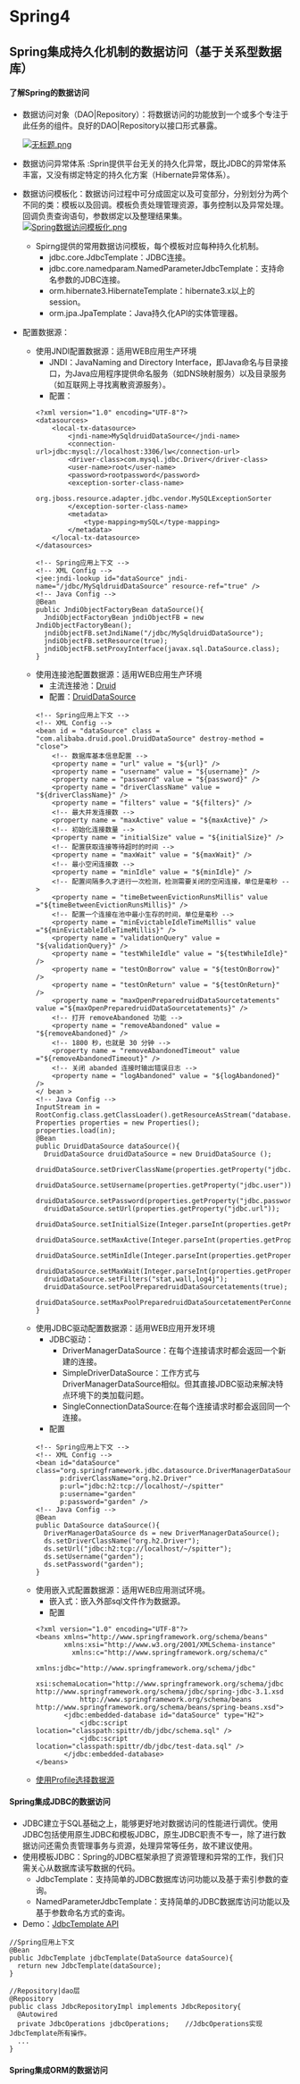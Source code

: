 # Spring4

## Spring集成持久化机制的数据访问（基于关系型数据库）

#### 了解Spring的数据访问

* 数据访问对象（DAO|Repository）：将数据访问的功能放到一个或多个专注于此任务的组件。良好的DAO|Repository以接口形式暴露。

  [![无标题.png](https://i.loli.net/2018/04/22/5adc646c7de8b.png)](https://i.loli.net/2018/04/22/5adc646c7de8b.png)

* 数据访问异常体系 :Sprin提供平台无关的持久化异常，既比JDBC的异常体系丰富，又没有绑定特定的持久化方案（Hibernate异常体系）。

* 数据访问模板化：数据访问过程中可分成固定以及可变部分，分别划分为两个不同的类：模板以及回调。模板负责处理管理资源，事务控制以及异常处理。回调负责查询语句，参数绑定以及整理结果集。
[![Spring数据访问模板化.png](https://i.loli.net/2018/04/24/5adef627125a8.png)](https://i.loli.net/2018/04/24/5adef627125a8.png)
  * Spirng提供的常用数据访问模板，每个模板对应每种持久化机制。
    * jdbc.core.JdbcTemplate：JDBC连接。
    * jdbc.core.namedparam.NamedParameterJdbcTemplate：支持命名参数的JDBC连接。
    * orm.hibernate3.HibernateTemplate：hibernate3.x以上的session。
    * orm.jpa.JpaTemplate：Java持久化API的实体管理器。

* 配置数据源：
  * 使用JNDI配置数据源：适用WEB应用生产环境
    * JNDI：JavaNaming and Directory Interface，即Java命名与目录接口，为Java应用程序提供命名服务（如DNS映射服务）以及目录服务（如互联网上寻找离散资源服务）。
    * 配置：
    ```
    <?xml version="1.0" encoding="UTF-8"?>
    <datasources>
        <local-tx-datasource>
            <jndi-name>MySqldruidDataSource</jndi-name>
            <connection-url>jdbc:mysql://localhost:3306/lw</connection-url>
            <driver-class>com.mysql.jdbc.Driver</driver-class>
            <user-name>root</user-name>
            <password>rootpassword</password>
            <exception-sorter-class-name>
                org.jboss.resource.adapter.jdbc.vendor.MySQLExceptionSorter
            </exception-sorter-class-name>
            <metadata>
                <type-mapping>mySQL</type-mapping>
            </metadata>
        </local-tx-datasource>
    </datasources>
    ```
    ```
    <!-- Spring应用上下文 -->
    <!-- XML Config -->
    <jee:jndi-lookup id="dataSource" jndi-name="/jdbc/MySqldruidDataSource" resource-ref="true" />
    <!-- Java Config -->
    @Bean
    public JndiObjectFactoryBean dataSource(){
      JndiObjectFactoryBean jndiObjectFB = new JndiObjectFactoryBean();
      jndiObjectFB.setJndiName("/jdbc/MySqldruidDataSource");
      jndiObjectFB.setResource(true);
      jndiObjectFB.setProxyInterface(javax.sql.DataSource.class);
    }
    ```
  * 使用连接池配置数据源：适用WEB应用生产环境
    * 主流连接池：[Druid](https://github.com/alibaba/druid)
    * 配置：[DruidDataSource](tool.oschina.net/uploads/apidocs/druid0.26/com/alibaba/druid/pool/DruidDataSource.html)
    ```
    <!-- Spring应用上下文 -->
    <!-- XML Config -->
    <bean id = "dataSource" class = "com.alibaba.druid.pool.DruidDataSource" destroy-method = "close">    
        <!-- 数据库基本信息配置 -->  
        <property name = "url" value = "${url}" />    
        <property name = "username" value = "${username}" />    
        <property name = "password" value = "${password}" />    
        <property name = "driverClassName" value = "${driverClassName}" />    
        <property name = "filters" value = "${filters}" />    
        <!-- 最大并发连接数 -->  
        <property name = "maxActive" value = "${maxActive}" />  
        <!-- 初始化连接数量 -->  
        <property name = "initialSize" value = "${initialSize}" />  
        <!-- 配置获取连接等待超时的时间 -->  
        <property name = "maxWait" value = "${maxWait}" />  
        <!-- 最小空闲连接数 -->  
        <property name = "minIdle" value = "${minIdle}" />    
        <!-- 配置间隔多久才进行一次检测，检测需要关闭的空闲连接，单位是毫秒 -->  
        <property name = "timeBetweenEvictionRunsMillis" value ="${timeBetweenEvictionRunsMillis}" />  
        <!-- 配置一个连接在池中最小生存的时间，单位是毫秒 -->  
        <property name = "minEvictableIdleTimeMillis" value ="${minEvictableIdleTimeMillis}" />    
        <property name = "validationQuery" value = "${validationQuery}" />    
        <property name = "testWhileIdle" value = "${testWhileIdle}" />    
        <property name = "testOnBorrow" value = "${testOnBorrow}" />    
        <property name = "testOnReturn" value = "${testOnReturn}" />    
        <property name = "maxOpenPreparedruidDataSourcetatements" value ="${maxOpenPreparedruidDataSourcetatements}" />  
        <!-- 打开 removeAbandoned 功能 -->  
        <property name = "removeAbandoned" value = "${removeAbandoned}" />  
        <!-- 1800 秒，也就是 30 分钟 -->  
        <property name = "removeAbandonedTimeout" value ="${removeAbandonedTimeout}" />  
        <!-- 关闭 abanded 连接时输出错误日志 -->     
        <property name = "logAbandoned" value = "${logAbandoned}" />  
    </ bean >
    <!-- Java Config -->
    InputStream in = RootConfig.class.getClassLoader().getResourceAsStream("database.properties");
    Properties properties = new Properties();
    properties.load(in);
    @Bean
    public DruidDataSource dataSource(){
      DruidDataSource druidDataSource = new DruidDataSource ();
      druidDataSource.setDriverClassName(properties.getProperty("jdbc.driver"));
      druidDataSource.setUsername(properties.getProperty("jdbc.user"));
      druidDataSource.setPassword(properties.getProperty("jdbc.password"));
      druidDataSource.setUrl(properties.getProperty("jdbc.url"));
      druidDataSource.setInitialSize(Integer.parseInt(properties.getProperty("jdbc.initialSize")));
      druidDataSource.setMaxActive(Integer.parseInt(properties.getProperty("jdbc.maxActive")));
      druidDataSource.setMinIdle(Integer.parseInt(properties.getProperty("jdbc.minIdle")));
      druidDataSource.setMaxWait(Integer.parseInt(properties.getProperty("jdbc.maxWait")));
      druidDataSource.setFilters("stat,wall,log4j");
      druidDataSource.setPoolPreparedruidDataSourcetatements(true);
      druidDataSource.setMaxPoolPreparedruidDataSourcetatementPerConnectionSize(20);
    }
    ```
  * 使用JDBC驱动配置数据源：适用WEB应用开发环境
    * JDBC驱动：
      * DriverManagerDataSource：在每个连接请求时都会返回一个新建的连接。
      * SimpleDriverDataSource：工作方式与DriverManagerDataSource相似。但其直接JDBC驱动来解决特点环境下的类加载问题。
      * SingleConnectionDataSource:在每个连接请求时都会返回同一个连接。
    * 配置  
    ```
    <!-- Spring应用上下文 -->
    <!-- XML Config -->
    <bean id="dataSource" class="org.springframework.jdbc.datasource.DriverManagerDataSource"
          p:driverClassName="org.h2.Driver"
          p:url="jdbc:h2:tcp://localhost/~/spitter"
          p:username="garden"
          p:password="garden" />
    <!-- Java Config -->
    @Bean
    public DataSource dataSource(){
      DriverManagerDataSource ds = new DriverManagerDataSource();
      ds.setDriverClassName("org.h2.Driver");
      ds.setUrl("jdbc:h2:tcp://localhost/~/spitter");
      ds.setUsername("garden");
      ds.setPassword("garden");
    }
    ```
  * 使用嵌入式配置数据源：适用WEB应用测试环境。
    * 嵌入式：嵌入外部sql文件作为数据源。
    * 配置
    ```
    <?xml version="1.0" encoding="UTF-8"?>
    <beans xmlns="http://www.springframework.org/schema/beans"
           xmlns:xsi="http://www.w3.org/2001/XMLSchema-instance"
    	     xmlns:c="http://www.springframework.org/schema/c"
    	     xmlns:jdbc="http://www.springframework.org/schema/jdbc"
    	     xsi:schemaLocation="http://www.springframework.org/schema/jdbc     http://www.springframework.org/schema/jdbc/spring-jdbc-3.1.xsd
    		   http://www.springframework.org/schema/beans http://www.springframework.org/schema/beans/spring-beans.xsd">
           <jdbc:embedded-database id="dataSource" type="H2">
               <jdbc:script location="classpath:spittr/db/jdbc/schema.sql" />
               <jdbc:script location="classpath:spittr/db/jdbc/test-data.sql" />
           </jdbc:embedded-database>
    </beans>
    ```
  * [使用Profile选择数据源](https://github.com/Garden12138/Spring4/blob/master/Spring4_3.md)

#### Spring集成JDBC的数据访问
* JDBC建立于SQL基础之上，能够更好地对数据访问的性能进行调优。使用JDBC包括使用原生JDBC和模板JDBC，原生JDBC职责不专一，除了进行数据访问还需负责管理事务与资源，处理异常等任务，故不建议使用。
* 使用模板JDBC：Spring的JDBC框架承担了资源管理和异常的工作，我们只需关心从数据库读写数据的代码。
  * JdbcTemplate：支持简单的JDBC数据库访问功能以及基于索引参数的查询。
  * NamedParameterJdbcTemplate：支持简单的JDBC数据库访问功能以及基于参数命名方式的查询。
* Demo：[JdbcTemplate API](https://docs.spring.io/spring/docs/current/javadoc-api/org/springframework/jdbc/core/JdbcTemplate.html)
```
//Spring应用上下文
@Bean
public JdbcTemplate jdbcTemplate(DataSource dataSource){
  return new JdbcTemplate(dataSource);
}
```
```
//Repository|dao层
@Repository
public class JdbcRepositoryImpl implements JdbcRepository{
  @Autowired
  private JdbcOperations jdbcOperations;    //JdbcOperations实现JdbcTemplate所有操作。
  ...  
}
```
#### Spring集成ORM的数据访问
